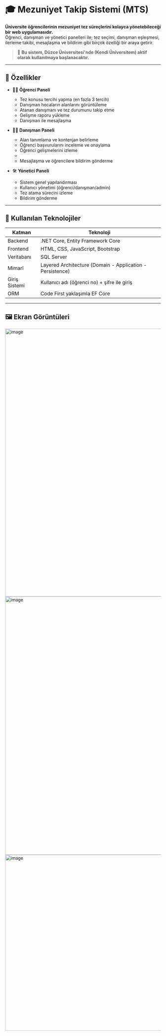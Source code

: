 # 🎓 Mezuniyet Takip Sistemi (MTS)

**Üniversite öğrencilerinin mezuniyet tez süreçlerini kolayca yönetebileceği bir web uygulamasıdır.**  
Öğrenci, danışman ve yönetici panelleri ile; tez seçimi, danışman eşleşmesi, ilerleme takibi, mesajlaşma ve bildirim gibi birçok özelliği bir araya getirir.

> 🚀 **Bu sistem, Düzce Üniversitesi'nde (Kendi Üniversitem) aktif olarak kullanılmaya başlanacaktır.**

---

## 📌 Özellikler

- 👨‍🎓 **Öğrenci Paneli**
  - Tez konusu tercihi yapma (en fazla 3 tercih)
  - Danışman hocaların alanlarını görüntüleme
  - Atanan danışmanı ve tez durumunu takip etme
  - Gelişme raporu yükleme
  - Danışman ile mesajlaşma

- 👨‍🏫 **Danışman Paneli**
  - Alan tanımlama ve kontenjan belirleme
  - Öğrenci başvurularını inceleme ve onaylama
  - Öğrenci gelişmelerini izleme
  - 
  - Mesajlaşma ve öğrencilere bildirim gönderme

- 🛠️ **Yönetici Paneli**
  - Sistem genel yapılandırması
  - Kullanıcı yönetimi (öğrenci/danışman/admin)
  - Tez atama sürecini izleme
  - Bildirim gönderme

---

## 🧰 Kullanılan Teknolojiler

| Katman | Teknoloji |
|--------|-----------|
| Backend | .NET Core, Entity Framework Core |
| Frontend | HTML, CSS, JavaScript, Bootstrap |
| Veritabanı | SQL Server |
| Mimarî | Layered Architecture (Domain - Application - Persistence) |
| Giriş Sistemi | Kullanıcı adı (öğrenci no) + şifre ile giriş |
| ORM | Code First yaklaşımla EF Core |

---

## 🖼️ Ekran Görüntüleri
<img width="1843" height="863" alt="image" src="https://github.com/user-attachments/assets/332c4ddd-e53e-41ec-b752-697b6fe5630a" />
<img width="1248" height="832" alt="image" src="https://github.com/user-attachments/assets/c4290ab3-bc16-47fa-b549-74edc6b27aef" />
<img width="1875" height="567" alt="image" src="https://github.com/user-attachments/assets/610d5ef3-e1ce-42c0-831c-57f549730a8b" />
